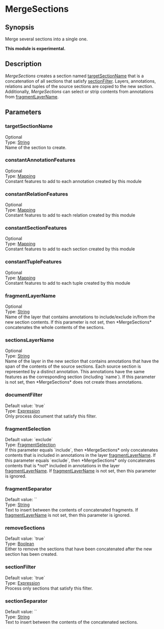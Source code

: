 <h1 class="module">MergeSections</h1>

## Synopsis

Merge several sections into a single one.

**This module is experimental.**

## Description

*MergeSections* creates a section named <a href="#targetSectionName" class="param">targetSectionName</a> that is a concatenation of all sections that satisfy <a href="#sectionFilter" class="param">sectionFilter</a>. Layers, annotations, relations and tuples of the source sections are copied to the new section. Additionally, *MergeSections* can select or strip contents from annotations from <a href="#fragmentLayerName" class="param">fragmentLayerName</a>.

## Parameters

<a name="targetSectionName">

### targetSectionName

<div class="param-level param-level-optional">Optional
</div>
<div class="param-type">Type: <a href="../converter/java.lang.String" class="converter">String</a>
</div>
Name of the section to create.

<a name="constantAnnotationFeatures">

### constantAnnotationFeatures

<div class="param-level param-level-optional">Optional
</div>
<div class="param-type">Type: <a href="../converter/fr.inra.maiage.bibliome.alvisnlp.core.module.types.Mapping" class="converter">Mapping</a>
</div>
Constant features to add to each annotation created by this module

<a name="constantRelationFeatures">

### constantRelationFeatures

<div class="param-level param-level-optional">Optional
</div>
<div class="param-type">Type: <a href="../converter/fr.inra.maiage.bibliome.alvisnlp.core.module.types.Mapping" class="converter">Mapping</a>
</div>
Constant features to add to each relation created by this module

<a name="constantSectionFeatures">

### constantSectionFeatures

<div class="param-level param-level-optional">Optional
</div>
<div class="param-type">Type: <a href="../converter/fr.inra.maiage.bibliome.alvisnlp.core.module.types.Mapping" class="converter">Mapping</a>
</div>
Constant features to add to each section created by this module

<a name="constantTupleFeatures">

### constantTupleFeatures

<div class="param-level param-level-optional">Optional
</div>
<div class="param-type">Type: <a href="../converter/fr.inra.maiage.bibliome.alvisnlp.core.module.types.Mapping" class="converter">Mapping</a>
</div>
Constant features to add to each tuple created by this module

<a name="fragmentLayerName">

### fragmentLayerName

<div class="param-level param-level-optional">Optional
</div>
<div class="param-type">Type: <a href="../converter/java.lang.String" class="converter">String</a>
</div>
Name of the layer that contains annotations to include/exclude in/from the new section contents. If this parameter is not set, then *MergeSections* concatenates the whole contents of the sections.

<a name="sectionsLayerName">

### sectionsLayerName

<div class="param-level param-level-optional">Optional
</div>
<div class="param-type">Type: <a href="../converter/java.lang.String" class="converter">String</a>
</div>
Name of the layer in the new section that contains annotations that have the span of the contents of the source sections. Each source section is represented by a distinct annotation. This annotations have the same features as the corresponding section (including `name`). If this parameter is not set, then *MergeSections* does not create thses annotations.

<a name="documentFilter">

### documentFilter

<div class="param-level param-level-default-value">Default value: `true`
</div>
<div class="param-type">Type: <a href="../converter/fr.inra.maiage.bibliome.alvisnlp.core.corpus.expressions.Expression" class="converter">Expression</a>
</div>
Only process document that satisfy this filter.

<a name="fragmentSelection">

### fragmentSelection

<div class="param-level param-level-default-value">Default value: `exclude`
</div>
<div class="param-type">Type: <a href="../converter/fr.inra.maiage.bibliome.alvisnlp.bibliomefactory.modules.clone.FragmentSelection" class="converter">FragmentSelection</a>
</div>
If this parameter equals `include`, then *MergeSections* only concatenates contents that is included in annotations in the layer <a href="#fragmentLayerName" class="param">fragmentLayerName</a>. If this parameter equals `exclude`, then *MergeSections* only concatenates contents that is *not* included in annotations in the layer <a href="#fragmentLayerName" class="param">fragmentLayerName</a>. If <a href="#fragmentLayerName" class="param">fragmentLayerName</a> is not set, then this parameter is ignored.

<a name="fragmentSeparator">

### fragmentSeparator

<div class="param-level param-level-default-value">Default value: ``
</div>
<div class="param-type">Type: <a href="../converter/java.lang.String" class="converter">String</a>
</div>
Text to insert between the contents of concatenated fragments. If <a href="#fragmentLayerName" class="param">fragmentLayerName</a> is not set, then this parameter is ignored.

<a name="removeSections">

### removeSections

<div class="param-level param-level-default-value">Default value: `true`
</div>
<div class="param-type">Type: <a href="../converter/java.lang.Boolean" class="converter">Boolean</a>
</div>
Either to remove the sections that have been concatenated after the new section has been created.

<a name="sectionFilter">

### sectionFilter

<div class="param-level param-level-default-value">Default value: `true`
</div>
<div class="param-type">Type: <a href="../converter/fr.inra.maiage.bibliome.alvisnlp.core.corpus.expressions.Expression" class="converter">Expression</a>
</div>
Process only sections that satisfy this filter.

<a name="sectionSeparator">

### sectionSeparator

<div class="param-level param-level-default-value">Default value: ``
</div>
<div class="param-type">Type: <a href="../converter/java.lang.String" class="converter">String</a>
</div>
Text to insert between the contents of the concatenated sections.

